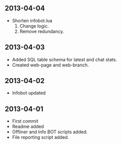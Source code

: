 2013-04-04
----------

- Shorten infobot.lua
  1. Change logic.
  2. Remove redundancy.

2013-04-03
----------

- Added SQL table schema for latest and chat stats.
- Created web-page and web-branch.

2013-04-02
----------

- Infobot updated

2013-04-01
----------

- First commit
- Readme added
- Offliner and Info BOT scripts added.
- File reporting script added.
